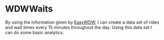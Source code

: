 # WDWWaits
By using the information given by [EasyWDW](https://www.easywdw.com/waits), I can create a data set of rides and wait times every 15 minutes throughout the day. Using this data set I can do some basic analytics.

